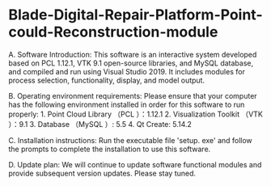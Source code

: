 # Blade-Digital-Repair-Platform-Point-could-Reconstruction-module

A. Software Introduction:
    This software is an interactive system developed based on PCL 1.12.1, VTK 9.1 open-source libraries, and MySQL database, and compiled and run using Visual Studio 2019. It includes modules for process selection, functionality, display, and model output. 

B. Operating environment requirements:
    Please ensure that your computer has the following environment installed in order for this software to run properly:
    1. Point Cloud Library （PCL ）：1.12.1
    2. Visualization Toolkit （VTK ）：9.1
    3. Database （MySQL ）: 5.5
    4. Qt Create: 5.14.2

C. Installation instructions:
    Run the executable file 'setup. exe' and follow the prompts to complete the installation to use this software.

D. Update plan:
    We will continue to update software functional modules and provide subsequent version updates. Please stay tuned.
